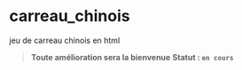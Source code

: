 # carreau_chinois
jeu de carreau chinois en html

> **__Toute amélioration sera la bienvenue__**
> **Statut : `en cours`**


